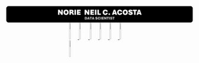 


<div style = "display: flex; flex-direction: column; align-items: center;">
    <!-- HEADER -->
    <img src = "IMPORT FILES/PROFILEHeader.png" alt = "Profile Header" style = "width: 100%;" />
    <div>
        <!-- E-MAIL BUTTON LINK -->
        <a href = "#"> <img src = "BUTTONEmail.svg" width = "14%" height = 45> </a>
        <!-- PHONE BUTTON LINK -->
        <a href = "#"> <img src = "BUTTONEmail.svg" width = "15%" height = 45> </a>
        <!-- LINKEDIN BUTTON LINK -->
        <a href = "https://linkedin.com/in/norzzielein"> <img src = "BUTTONEmail.svg" width = "14%" height = 45> </a>
        <!-- GITHUB BUTTON LINK -->
        <a href = "https://github.com/norzzielein"> <img src = "BUTTONEmail.svg" width = "14%" height = 45> </a>
        <!-- FACEBOOK BUTTON LINK -->
        <a href = "https://facebook.com/norzzielein"> <img src = "BUTTONEmail.svg" width = "14%" height = 45> </a>
        <!-- INSTAGRAM BUTTON LINK -->
        <a href = "https://instagram.com/norzzielein"> <img src = "BUTTONEmail.svg" width = "15%" height = 45> </a>
        <!-- TWITTER BUTTON LINK -->
        <a href = "https://twitter.com/norzzielein"> <img src = "BUTTONEmail.svg" width = "14%" height = 45> </a>
    <div align = "center" style = "width: 100%;">
</div>
